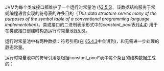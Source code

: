 JVM为每个类或接口都维护了一个运行时常量池 ([§2.5.5](https://docs.oracle.com/javase/specs/jvms/se12/html/jvms-2.html#jvms-2.5.5))。该数据结构服务于常规编程语言实现的符号表的许多目的（*This data structure serves many of the purposes of the symbol table of a conventional programming language implementation*）。类或接口的二进制表示形式中的*constant_pool*表([§4.4](https://docs.oracle.com/javase/specs/jvms/se12/html/jvms-4.html#jvms-4.4)) 用于在类或接口创建时构造运行时常量池([§5.3](https://docs.oracle.com/javase/specs/jvms/se12/html/jvms-5.html#jvms-5.3))。

运行时常量池中有两种数据：符号引用(在 [§5.4.3](https://docs.oracle.com/javase/specs/jvms/se12/html/jvms-5.html#jvms-5.4.3)中会讲到)，和无需进一步处理的静态常量。

运行时常量池中的符号引用是根据constant_pool*表中每个条目的结构数据生成的：

